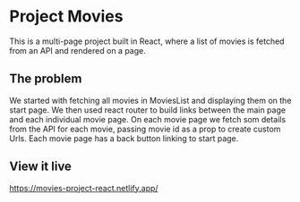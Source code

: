 # Project Movies

This is a multi-page project built in React, where a list of movies is fetched from an API and rendered on a page.

## The problem

We started with fetching all movies in MoviesList and displaying them on the start page. We then used react router to build links between the main page and each individual movie page. On each movie page we fetch som details from the API for each movie, passing movie id as a prop to create custom Urls.
Each movie page has a back button linking to start page.

## View it live

https://movies-project-react.netlify.app/

